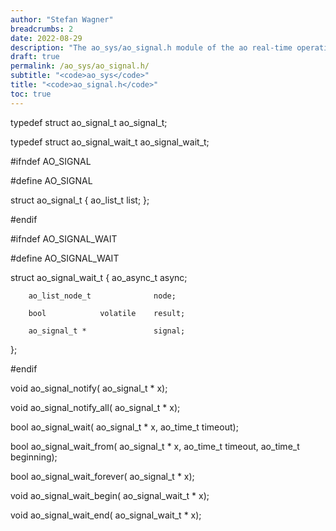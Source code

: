 ```yaml
---
author: "Stefan Wagner"
breadcrumbs: 2
date: 2022-08-29
description: "The ao_sys/ao_signal.h module of the ao real-time operating system."
draft: true
permalink: /ao_sys/ao_signal.h/ 
subtitle: "<code>ao_sys</code>"
title: "<code>ao_signal.h</code>"
toc: true
---
```


typedef struct  ao_signal_t         ao_signal_t;

typedef struct  ao_signal_wait_t    ao_signal_wait_t;

#ifndef AO_SIGNAL

#define AO_SIGNAL

struct  ao_signal_t
{
        ao_list_t                   list;
};

#endif

#ifndef AO_SIGNAL_WAIT

#define AO_SIGNAL_WAIT

struct  ao_signal_wait_t
{
        ao_async_t                  async;

        ao_list_node_t              node;

        bool            volatile    result;

        ao_signal_t *               signal;
};

#endif

void    ao_signal_notify(           ao_signal_t * x);

void    ao_signal_notify_all(       ao_signal_t * x);

bool    ao_signal_wait(             ao_signal_t * x, ao_time_t timeout);

bool    ao_signal_wait_from(        ao_signal_t * x, ao_time_t timeout, ao_time_t beginning);

bool    ao_signal_wait_forever(     ao_signal_t * x);

void    ao_signal_wait_begin(       ao_signal_wait_t * x);

void    ao_signal_wait_end(         ao_signal_wait_t * x);

